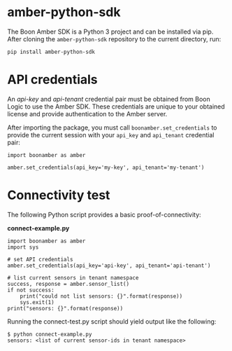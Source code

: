 # amber-python-sdk

The Boon Amber SDK is a Python 3 project and can be installed via pip. After cloning the `amber-python-sdk` repository to the current directory, run:

```
pip install amber-python-sdk
```

# API credentials

An _api-key_ and _api-tenant_ credential pair must be obtained from Boon Logic to use the Amber SDK. These credentials are unique to your obtained license and provide authentication to the Amber server.

After importing the package, you must call `boonamber.set_credentials` to provide the current session with your `api_key` and `api_tenant` credential pair:

```
import boonamber as amber

amber.set_credentials(api_key='my-key', api_tenant='my-tenant')
```

# Connectivity test

The following Python script provides a basic proof-of-connectivity:

**connect-example.py**

```
import boonamber as amber
import sys

# set API credentials
amber.set_credentials(api_key='api-key', api_tenant='api-tenant')

# list current sensors in tenant namespace
success, response = amber.sensor_list()
if not success:
    print("could not list sensors: {}".format(response))
    sys.exit(1)
print("sensors: {}".format(response))
```

Running the connect-test.py script should yield output like the following:
```
$ python connect-example.py
sensors: <list of current sensor-ids in tenant namespace> 
```
